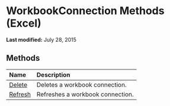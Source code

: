 
# WorkbookConnection Methods (Excel)

 **Last modified:** July 28, 2015


## Methods



|**Name**|**Description**|
|:-----|:-----|
| [Delete](d1312b91-04d7-2695-0c20-c18a31776fb0.md)|Deletes a workbook connection.|
| [Refresh](5e6f045f-6625-857c-eb55-ac52f70e8fb9.md)|Refreshes a workbook connection.|
